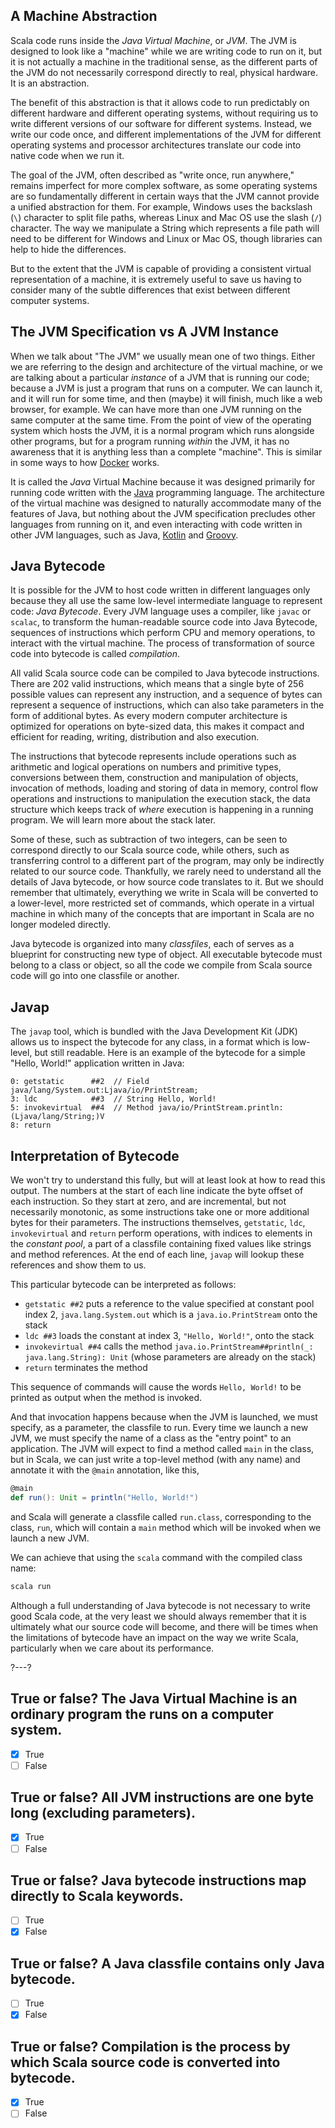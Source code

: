 ## A Machine Abstraction

Scala code runs inside the _Java Virtual Machine_, or _JVM_. The JVM is designed to look like a "machine" while
we are writing code to run on it, but it is not actually a machine in the traditional sense, as the different
parts of the JVM do not necessarily correspond directly to real, physical hardware. It is an abstraction.

The benefit of this abstraction is that it allows code to run predictably on different hardware and different
operating systems, without requiring us to write different versions of our software for different systems.
Instead, we write our code once, and different implementations of the JVM for different operating systems and
processor architectures translate our code into native code when we run it.

The goal of the JVM, often described as "write once, run anywhere," remains imperfect for more complex software,
as some operating systems are so fundamentally different in certain ways that the JVM cannot provide a unified
abstraction for them. For example, Windows uses the backslash (`\`) character to split file paths, whereas Linux
and Mac OS use the slash (`/`) character. The way we manipulate a String which represents a file path will need
to be different for Windows and Linux or Mac OS, though libraries can help to hide the differences.

But to the extent that the JVM is capable of providing a consistent virtual representation of a machine, it is
extremely useful to save us having to consider many of the subtle differences that exist between different
computer systems.

## The JVM Specification vs A JVM Instance

When we talk about "The JVM" we usually mean one of two things. Either we are referring to the design and
architecture of the virtual machine, or we are talking about a particular _instance_ of a JVM that is running
our code; because a JVM is just a program that runs on a computer. We can launch it, and it will run for some
time, and then (maybe) it will finish, much like a web browser, for example. We can have more than one JVM
running on the same computer at the same time. From the point of view of the operating system which hosts the
JVM, it is a normal program which runs alongside other programs, but for a program running _within_ the JVM, it
has no awareness that it is anything less than a complete "machine". This is similar in some ways to how
[Docker](https://docker.com/) works.

It is called the _Java_ Virtual Machine because it was designed primarily for running code written with the
[Java](https://www.oracle.com/java/technologies/) programming language. The architecture of the virtual machine
was designed to naturally accommodate many of the features of Java, but nothing about the JVM specification
precludes other languages from running on it, and even interacting with code written in other JVM languages,
such as Java, [Kotlin](https://kotlinlang.org/) and [Groovy](https://groovy-lang.org/).

## Java Bytecode

It is possible for the JVM to host code written in different languages only because they all use the same
low-level intermediate language to represent code: _Java Bytecode_. Every JVM language uses a compiler, like
`javac` or `scalac`, to transform the human-readable source code into Java Bytecode, sequences of instructions
which perform CPU and memory operations, to interact with the virtual machine. The process of transformation of
source code into bytecode is called _compilation_.

All valid Scala source code can be compiled to Java bytecode instructions. There are 202 valid instructions,
which means that a single byte of 256 possible values can represent any instruction, and a sequence of bytes
can represent a sequence of instructions, which can also take parameters in the form of additional bytes. As
every modern computer architecture is optimized for operations on byte-sized data, this makes it compact and
efficient for reading, writing, distribution and also execution.

The instructions that bytecode represents include operations such as arithmetic and logical operations on
numbers and primitive types, conversions between them, construction and manipulation of objects, invocation of
methods, loading and storing of data in memory, control flow operations and instructions to manipulation the
execution stack, the data structure which keeps track of _where_ execution is happening in a running program. We
will learn more about the stack later.

Some of these, such as subtraction of two integers, can be seen to correspond directly to our Scala source code,
while others, such as transferring control to a different part of the program, may only be indirectly related
to our source code. Thankfully, we rarely need to understand all the details of Java bytecode, or how source
code translates to it. But we should remember that ultimately, everything we write in Scala will be converted
to a lower-level, more restricted set of commands, which operate in a virtual machine in which many of the
concepts that are important in Scala are no longer modeled directly.

Java bytecode is organized into many _classfiles_, each of serves as a blueprint for constructing new type of
object. All executable bytecode must belong to a class or object, so all the code we compile from Scala source
code will go into one classfile or another.

## Javap

The `javap` tool, which is bundled with the Java Development Kit (JDK) allows us to inspect the bytecode for any
class, in a format which is low-level, but still readable. Here is an example of the bytecode for a simple
"Hello, World!" application written in Java:

```jvm
0: getstatic      ##2  // Field java/lang/System.out:Ljava/io/PrintStream;
3: ldc            ##3  // String Hello, World!
5: invokevirtual  ##4  // Method java/io/PrintStream.println:(Ljava/lang/String;)V
8: return
```

## Interpretation of Bytecode

We won't try to understand this fully, but will at least look at how to read this output. The numbers at the
start of each line indicate the byte offset of each instruction. So they start at zero, and are incremental,
but not necessarily monotonic, as some instructions take one or more additional bytes for their parameters. The
instructions themselves, `getstatic`, `ldc`, `invokevirtual` and `return` perform operations, with indices to
elements in the _constant pool_, a part of a classfile containing fixed values like strings and method
references. At the end of each line, `javap` will lookup these references and show them to us.

This particular bytecode can be interpreted as follows:
 - `getstatic ##2` puts a reference to the value specified at constant pool index 2, `java.lang.System.out` which
   is a `java.io.PrintStream` onto the stack
 - `ldc ##3` loads the constant at index 3, `"Hello, World!"`, onto the stack
 - `invokevirtual ##4` calls the method `java.io.PrintStream##println(_: java.lang.String): Unit` (whose
   parameters are already on the stack)
 - `return` terminates the method

This sequence of commands will cause the words `Hello, World!` to be printed as output when the method is invoked.

And that invocation happens because when the JVM is launched, we must specify, as a parameter, the classfile to
run. Every time we launch a new JVM, we must specify the name of a class as the "entry point" to an application.
The JVM will expect to find a method called `main` in the class, but in Scala, we can just write a top-level
method (with any name) and annotate it with the `@main` annotation, like this,
```scala
@main
def run(): Unit = println("Hello, World!")
```
and Scala will generate a classfile called `run.class`, corresponding to the class, `run`, which will contain a
`main` method which will be invoked when we launch a new JVM.

We can achieve that using the `scala` command with the compiled class name:
```sh
scala run
```

Although a full understanding of Java bytecode is not necessary to write good Scala code, at the very least we
should always remember that it is ultimately what our source code will become, and there will be times when the
limitations of bytecode have an impact on the way we write Scala, particularly when we care about its
performance.

?---?

## True or false? The Java Virtual Machine is an ordinary program the runs on a computer system.
- [X] True
- [ ] False

## True or false? All JVM instructions are one byte long (excluding parameters).
- [X] True
- [ ] False

## True or false? Java bytecode instructions map directly to Scala keywords.
- [ ] True
- [X] False

## True or false? A Java classfile contains only Java bytecode.
- [ ] True
- [X] False

## True or false? Compilation is the process by which Scala source code is converted into bytecode.
- [X] True
- [ ] False
